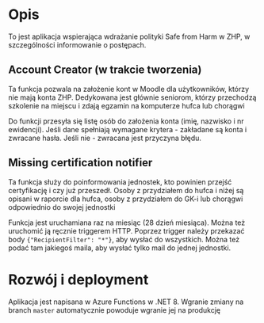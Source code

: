 ﻿# Opis
To jest aplikacja wspierająca wdrażanie polityki Safe from Harm w ZHP, w szczególności informowanie o postępach.
## Account Creator (w trakcie tworzenia)
Ta funkcja pozwala na założenie kont w Moodle dla użytkowników, którzy nie mają konta ZHP. Dedykowana jest głównie seniorom, którzy przechodzą szkolenie na miejscu i zdają egzamin na komputerze hufca lub chorągwi

Do funkcji przesyła się listę osób do założenia konta (imię, nazwisko i nr ewidencji). Jeśli dane spełniają wymagane krytera - zakładane są konta i zwracane hasła. Jeśli nie - zwracana jest przyczyna błędu.

## Missing certification notifier
Ta funkcja służy do poinformowania jednostek, kto powinien przejść certyfikację i czy już przeszedł. Osoby z przydziałem do hufca i niżej są opisani w raporcie dla hufca, osoby z przydziałem do GK-i lub chorągwi odpowiednio do swojej jednostki

Funkcja jest uruchamiana raz na miesiąc (28 dzień miesiąca). Można też uruchomić ją ręcznie triggerem HTTP. Poprzez trigger należy przekazać body `{"RecipientFilter": "*"}`, aby wysłać do wszystkich. Można też podać tam jakiegoś maila, aby wysłać tylko mail do jednej jednostki.

# Rozwój i deployment
Aplikacja jest napisana w Azure Functions w .NET 8. Wgranie zmiany na branch `master` automatycznie powoduje wgranie jej na produkcję